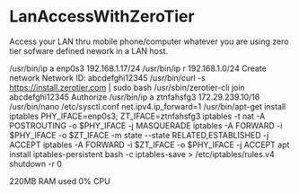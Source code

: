 # LanAccessWithZeroTier
Access your LAN thru mobile phone/computer whatever you are using zero tier sofware defined nework in a LAN host.

/usr/bin/ip a
  enp0s3
  192.168.1.17/24
/usr/bin/ip r
  192.168.1.0/24
Create network
  Network ID: abcdefghi12345
/usr/bin/curl -s https://install.zerotier.com | sudo bash
/usr/sbin/zerotier-cli join abcdefghi12345
Authorize
/usr/bin/ip a
  ztnfahsfg3
  172.29.239.10/16
/usr/bin/nano /etc/sysctl.conf
  net.ipv4.ip_forward=1
/usr/bin/apt-get install iptables
PHY_IFACE=enp0s3; ZT_IFACE=ztnfahsfg3
iptables -t nat -A POSTROUTING -o $PHY_IFACE -j MASQUERADE
iptables -A FORWARD -i $PHY_IFACE -o $ZT_IFACE -m state --state RELATED,ESTABLISHED -j ACCEPT
iptables -A FORWARD -i $ZT_IFACE -o $PHY_IFACE -j ACCEPT
apt install iptables-persistent
bash -c iptables-save > /etc/iptables/rules.v4
shutdown -r 0

220MB RAM used
0% CPU
